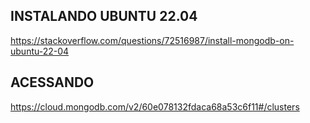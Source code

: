 ## INSTALANDO UBUNTU 22.04
https://stackoverflow.com/questions/72516987/install-mongodb-on-ubuntu-22-04

## ACESSANDO
https://cloud.mongodb.com/v2/60e078132fdaca68a53c6f11#/clusters
